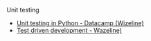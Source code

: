 Unit testing

- [Unit testing  in Python - Datacamp (Wizeline)](https://www.datacamp.com/community/tutorials/unit-testing-python)
- [Test driven development - Wazeline)](https://rubikscode.net/2021/05/24/test-driven-development-tdd-with-python/)
